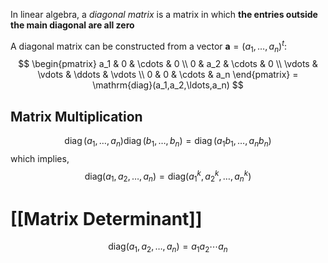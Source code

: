 In linear algebra, a *diagonal matrix* is a matrix in which **the entries outside the main diagonal are all zero**

A diagonal matrix can be constructed from a vector $\boldsymbol a = (a_1, \ldots, a_n)^t$:
$$
\begin{pmatrix}
a_1 & 0 & \cdots & 0 \\
0 & a_2 & \cdots & 0 \\
\vdots & \vdots & \ddots & \vdots \\
0 & 0 & \cdots & a_n
\end{pmatrix} = \mathrm{diag}(a_1,a_2,\ldots,a_n)
$$
## Matrix Multiplication
$$
\operatorname {diag} (a_{1},\,\ldots ,\,a_{n})\operatorname {diag} (b_{1},\,\ldots ,\,b_{n})=\operatorname {diag} (a_{1}b_{1},\,\ldots ,\,a_{n}b_{n})
$$
which implies,
$$
\mathrm{diag}(a_1,a_2,\ldots,a_n) = 
\mathrm{diag}(a_1^k,a_2^k,\ldots,a_n^k)
$$

# [[Matrix Determinant]]
$$
\mathrm{diag}(a_1,a_2,\ldots,a_n) = a_1a_2\cdots a_n
$$
